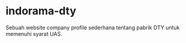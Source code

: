 # indorama-dty
Sebuah website company profile sederhana tentang pabrik DTY untuk memenuhi syarat UAS.
